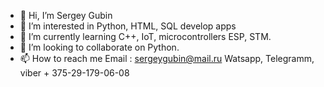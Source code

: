 - 👋 Hi, I’m Sergey Gubin
- 👀 I’m interested in Python, HTML, SQL develop apps
- 🌱 I’m currently learning C++, IoT, microcontrollers ESP, STM.
- 💞️ I’m looking to collaborate on Python.
- 📫 How to reach me Email : sergeygubin@mail.ru
Watsapp, Telegramm, viber + 375-29-179-06-08

<!---
SergeyGubin1979/SergeyGubin1979 is a ✨ special ✨ repository because its `README.md` (this file) appears on your GitHub profile.
You can click the Preview link to take a look at your changes.
--->
